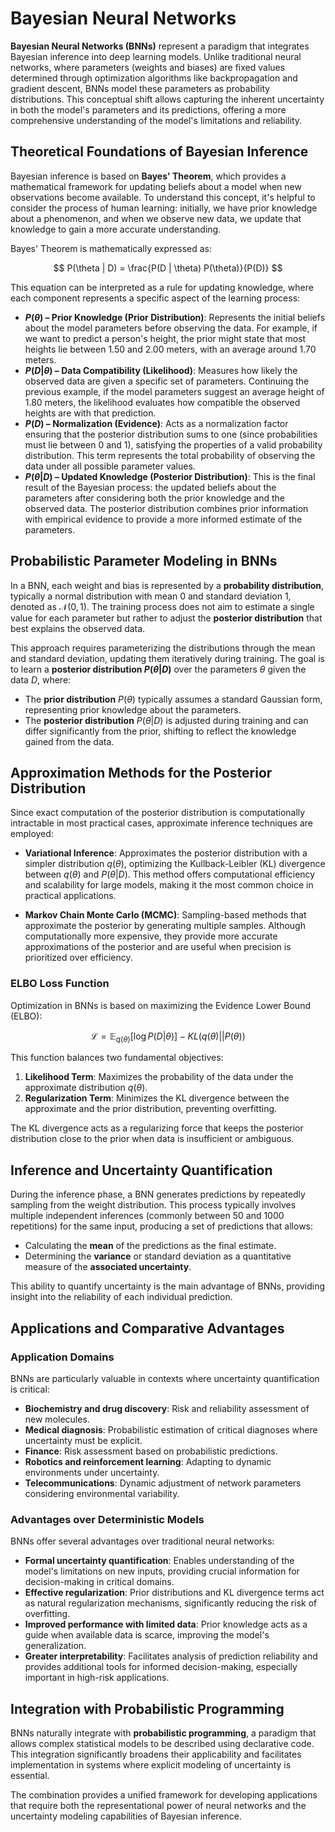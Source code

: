 # Bayesian Neural Networks

**Bayesian Neural Networks (BNNs)** represent a paradigm that integrates Bayesian
inference into deep learning models. Unlike traditional neural networks, where parameters
(weights and biases) are fixed values determined through optimization algorithms like
backpropagation and gradient descent, BNNs model these parameters as probability
distributions. This conceptual shift allows capturing the inherent uncertainty in both
the model's parameters and its predictions, offering a more comprehensive understanding
of the model's limitations and reliability.

## Theoretical Foundations of Bayesian Inference

Bayesian inference is based on **Bayes' Theorem**, which provides a mathematical
framework for updating beliefs about a model when new observations become available. To
understand this concept, it's helpful to consider the process of human learning:
initially, we have prior knowledge about a phenomenon, and when we observe new data, we
update that knowledge to gain a more accurate understanding.

Bayes' Theorem is mathematically expressed as:

$$
P(\theta | D) = \frac{P(D | \theta) P(\theta)}{P(D)}
$$

This equation can be interpreted as a rule for updating knowledge, where each component
represents a specific aspect of the learning process:

- **$P(\theta)$ – Prior Knowledge (Prior Distribution)**: Represents the initial beliefs
  about the model parameters before observing the data. For example, if we want to
  predict a person's height, the prior might state that most heights lie between 1.50 and
  2.00 meters, with an average around 1.70 meters.
- **$P(D | \theta)$ – Data Compatibility (Likelihood)**: Measures how likely the observed
  data are given a specific set of parameters. Continuing the previous example, if the
  model parameters suggest an average height of 1.80 meters, the likelihood evaluates how
  compatible the observed heights are with that prediction.
- **$P(D)$ – Normalization (Evidence)**: Acts as a normalization factor ensuring that the
  posterior distribution sums to one (since probabilities must lie between 0 and 1),
  satisfying the properties of a valid probability distribution. This term represents the
  total probability of observing the data under all possible parameter values.
- **$P(\theta | D)$ – Updated Knowledge (Posterior Distribution)**: This is the final
  result of the Bayesian process: the updated beliefs about the parameters after
  considering both the prior knowledge and the observed data. The posterior distribution
  combines prior information with empirical evidence to provide a more informed estimate
  of the parameters.

## Probabilistic Parameter Modeling in BNNs

In a BNN, each weight and bias is represented by a **probability distribution**,
typically a normal distribution with mean 0 and standard deviation 1, denoted as
$\mathcal{N}(0, 1)$. The training process does not aim to estimate a single value for
each parameter but rather to adjust the **posterior distribution** that best explains the
observed data.

This approach requires parameterizing the distributions through the mean and standard
deviation, updating them iteratively during training. The goal is to learn a **posterior
distribution $P(\theta | D)$** over the parameters $\theta$ given the data $D$, where:

- The **prior distribution** $P(\theta)$ typically assumes a standard Gaussian form,
  representing prior knowledge about the parameters.
- The **posterior distribution** $P(\theta | D)$ is adjusted during training and can
  differ significantly from the prior, shifting to reflect the knowledge gained from the
  data.

## Approximation Methods for the Posterior Distribution

Since exact computation of the posterior distribution is computationally intractable in
most practical cases, approximate inference techniques are employed:

- **Variational Inference**: Approximates the posterior distribution with a simpler
  distribution $q(\theta)$, optimizing the Kullback-Leibler (KL) divergence between
  $q(\theta)$ and $P(\theta | D)$. This method offers computational efficiency and
  scalability for large models, making it the most common choice in practical
  applications.

- **Markov Chain Monte Carlo (MCMC)**: Sampling-based methods that approximate the
  posterior by generating multiple samples. Although computationally more expensive, they
  provide more accurate approximations of the posterior and are useful when precision is
  prioritized over efficiency.

### ELBO Loss Function

Optimization in BNNs is based on maximizing the Evidence Lower Bound (ELBO):

$$
\mathcal{L} = \mathbb{E}_{q(\theta)}[\log P(D | \theta)] - KL(q(\theta) || P(\theta))
$$

This function balances two fundamental objectives:

1. **Likelihood Term**: Maximizes the probability of the data under the approximate
   distribution $q(\theta)$.
2. **Regularization Term**: Minimizes the KL divergence between the approximate and the
   prior distribution, preventing overfitting.

The KL divergence acts as a regularizing force that keeps the posterior distribution
close to the prior when data is insufficient or ambiguous.

## Inference and Uncertainty Quantification

During the inference phase, a BNN generates predictions by repeatedly sampling from the
weight distribution. This process typically involves multiple independent inferences
(commonly between 50 and 1000 repetitions) for the same input, producing a set of
predictions that allows:

- Calculating the **mean** of the predictions as the final estimate.
- Determining the **variance** or standard deviation as a quantitative measure of the
  **associated uncertainty**.

This ability to quantify uncertainty is the main advantage of BNNs, providing insight
into the reliability of each individual prediction.

## Applications and Comparative Advantages

### Application Domains

BNNs are particularly valuable in contexts where uncertainty quantification is critical:

- **Biochemistry and drug discovery**: Risk and reliability assessment of new molecules.
- **Medical diagnosis**: Probabilistic estimation of critical diagnoses where uncertainty
  must be explicit.
- **Finance**: Risk assessment based on probabilistic predictions.
- **Robotics and reinforcement learning**: Adapting to dynamic environments under
  uncertainty.
- **Telecommunications**: Dynamic adjustment of network parameters considering
  environmental variability.

### Advantages over Deterministic Models

BNNs offer several advantages over traditional neural networks:

- **Formal uncertainty quantification**: Enables understanding of the model's limitations
  on new inputs, providing crucial information for decision-making in critical domains.
- **Effective regularization**: Prior distributions and KL divergence terms act as
  natural regularization mechanisms, significantly reducing the risk of overfitting.
- **Improved performance with limited data**: Prior knowledge acts as a guide when
  available data is scarce, improving the model's generalization.
- **Greater interpretability**: Facilitates analysis of prediction reliability and
  provides additional tools for informed decision-making, especially important in
  high-risk applications.

## Integration with Probabilistic Programming

BNNs naturally integrate with **probabilistic programming**, a paradigm that allows
complex statistical models to be described using declarative code. This integration
significantly broadens their applicability and facilitates implementation in systems
where explicit modeling of uncertainty is essential.

The combination provides a unified framework for developing applications that require
both the representational power of neural networks and the uncertainty modeling
capabilities of Bayesian inference.
